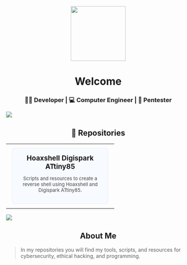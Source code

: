 <h3 align="center"> 
  <img src="https://avatars.githubusercontent.com/u/85068672?v=4" height="150"/>
</h3>

<h1 align="center">Welcome</h1>  
<h3 align="center"> 👨‍💻 Developer | 💻 Computer Engineer | 🐞 Pentester </h3>

<img src="https://user-images.githubusercontent.com/73097560/115834477-dbab4500-a447-11eb-908a-139a6edaec5c.gif">

<br>
<h2 align="center">📁 Repositories</h2>

<div align="center">

  <table>
    <tr>
      <td>
        <a href="https://maikelz-haks.github.io/Hoaxshell_Digispark_Attiny85/" target="_blank" style="text-decoration:none;">
          <div style="border:1px solid #eaeaea;border-radius:10px;padding:16px;width:230px;display:inline-block;vertical-align:top;margin:8px;background:#f7faff;">
            <h3 align="center" style="margin:0;">Hoaxshell Digispark ATtiny85</h3>
            <p align="center" style="color:#444;font-size:13px;">
              Scripts and resources to create a reverse shell using Hoaxshell and Digispark ATtiny85.
            </p>
          </div>
        </a>
      </td>
      <!-- Puedes copiar y pegar más <td>...</td> aquí para más repos -->
    </tr>
  </table>
</div>



<img src="https://user-images.githubusercontent.com/73097560/115834477-dbab4500-a447-11eb-908a-139a6edaec5c.gif">

<!-- About Me Section -->
<h2 align="center">About Me</h2>

> In my repositories you will find my tools, scripts, and resources for cybersecurity, ethical hacking, and programming.
